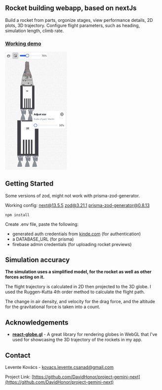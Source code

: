 ## Rocket building webapp, based on nextJs

Build a rocket from parts, orgonize stages, view performance details, 2D plots, 3D trajectory. Configure flight parameters, such as heading, simulation length, climb rate.

### [Working demo](https://project-gemini-next.vercel.app)

<img src="./public/editor_preview.png" alt="Editor preview" width="200"/>

## Getting Started

Some versions of zod, might not work with prisma-zod-generator.

Working config: next@13.5.5 zod@3.21.1 prisma-zod-generator@0.8.13

    npm install

Create .env file, paste the following:

-   generated auth credentials from [kinde.com](https://kinde.com/) (for authentication)
-   a DATABASE_URL (for prisma)
-   firebase admin credentials (for uploading rocket previews)

## Simulation accuracy

**The simulation uses a simplified model, for the rocket as well as other forces acting on it.**

The flight trajectory is calculated in 2D then projected to the 3D globe. I used the Ruggen-Kutta 4th order method to calculate the flight path.

The change in air density, and velocity for the drag force, and the altitude for the gravitational force is taken into a count.

## Acknowledgements

-   **[react-globe.gl](https://github.com/vasturiano/react-globe.gl)** - A great library for rendering globes in WebGL that I've used for showcasing the 3D trajectory of the rockets in my app.

## Contact

Levente Kovács - kovacs.levente.csanad@gmail.com

Project Link: [https://github.com/DavidHonor/project-gemini-next](https://github.com/DavidHonor/project-gemini-next)
